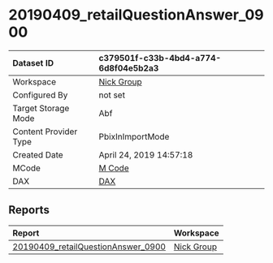 



# 20190409_retailQuestionAnswer_0900

|Dataset ID|c379501f-c33b-4bd4-a774-6d8f04e5b2a3|
| :--- | :--- |
|Workspace|[Nick Group](../Workspaces/Nick-Group.md)|
|Configured By|not set|
|Target Storage Mode|Abf|
|Content Provider Type|PbixInImportMode|
|Created Date|April 24, 2019 14:57:18|
|MCode|[M Code](./20190409_retailQuestionAnswer_0900/mcode.md)|
|DAX|[DAX](./20190409_retailQuestionAnswer_0900/dax.md)|

## Reports

|Report|Workspace|
| :--- | :--- |
|[20190409_retailQuestionAnswer_0900](../Reports/20190409_retailQuestionAnswer_0900.md)|[Nick Group](../Workspaces/Nick-Group.md)|
